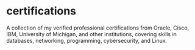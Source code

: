 # certifications
A collection of my verified professional certifications from Oracle, Cisco, IBM, University of Michigan, and other institutions, covering skills in databases, networking, programming, cybersecurity, and Linux.
